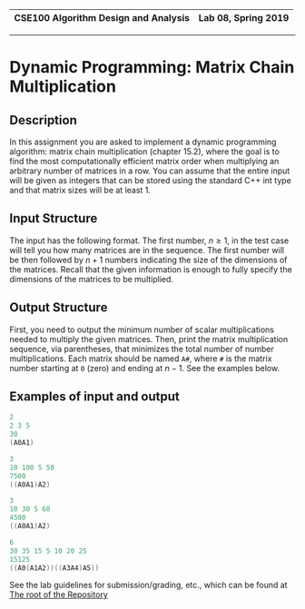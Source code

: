 | CSE100 Algorithm Design and Analysis | Lab 08, Spring 2019 |
| -- | -- |

---

# Dynamic Programming: Matrix Chain Multiplication

## Description

In this assignment you are asked to implement a dynamic programming algorithm: matrix chain multiplication (chapter 15.2), where the goal is to find the most computationally efficient matrix order when multiplying an arbitrary number of matrices in a row. You can assume that the entire input will be given as integers that can be stored using the standard C++ int type and that matrix sizes will be at least 1.

## Input Structure

The input has the following format. The first number, $n \geq 1$, in the test case will tell you how many matrices are in the sequence. The first number will be then followed by $n + 1$ numbers indicating the size of the dimensions of the matrices. Recall that the given information is enough to fully specify the dimensions of the matrices to be multiplied.

## Output Structure

First, you need to output the minimum number of scalar multiplications needed to multiply the given matrices. Then, print the matrix multiplication sequence, via parentheses, that minimizes the total number of number multiplications. Each matrix should be named `A#`, where `#` is the matrix number starting at `0` (zero) and ending at $n-1$. See the examples below.

## Examples of input and output

```c++
2
2 3 5
30
(A0A1)

3
10 100 5 50
7500
((A0A1)A2)

3
10 30 5 60
4500
((A0A1)A2)

6
30 35 15 5 10 20 25
15125
((A0(A1A2))((A3A4)A5))
```

See the lab guidelines for submission/grading, etc., which can be found at [The root of the Repository](https://github.com/adriandarian/CSE100/Labs)
